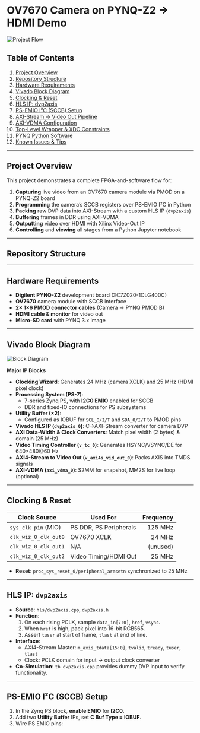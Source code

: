 # OV7670 Camera on PYNQ-Z2 → HDMI Demo

![Project Flow](docs/flow_overview.png)

## Table of Contents

1. [Project Overview](#project-overview)  
2. [Repository Structure](#repository-structure)  
3. [Hardware Requirements](#hardware-requirements)  
4. [Vivado Block Diagram](#vivado-block-diagram)  
5. [Clocking & Reset](#clocking--reset)  
6. [HLS IP: dvp2axis](#hls-ip-dvp2axis)  
7. [PS-EMIO I²C (SCCB) Setup](#ps-emio-i²c-sccb-setup)  
8. [AXI-Stream → Video Out Pipeline](#axi-stream--video-out-pipeline)  
9. [AXI-VDMA Configuration](#axi-vdma-configuration)  
10. [Top-Level Wrapper & XDC Constraints](#top-level-wrapper--xdc-constraints)  
11. [PYNQ Python Software](#pynq-python-software)   
12. [Known Issues & Tips](#known-issues--tips)  


---

## Project Overview

This project demonstrates a complete FPGA-and-software flow for:

1. **Capturing** live video from an OV7670 camera module via PMOD on a PYNQ-Z2 board  
2. **Programming** the camera’s SCCB registers over PS-EMIO I²C in Python  
3. **Packing** raw DVP data into AXI-Stream with a custom HLS IP (`dvp2axis`)  
4. **Buffering** frames in DDR using AXI-VDMA  
5. **Outputting** video over HDMI with Xilinx Video-Out IP  
6. **Controlling** and **viewing** all stages from a Python Jupyter notebook  

---

## Repository Structure

---

## Hardware Requirements

- **Digilent PYNQ-Z2** development board (XC7Z020-1CLG400C)  
- **OV7670** camera module with SCCB interface  
- **2× 1×6 PMOD connector cables** (Camera → PYNQ PMOD B)  
- **HDMI cable & monitor** for video out  
- **Micro-SD card** with PYNQ 3.x image  

---

## Vivado Block Diagram



![Block Diagram](docs/block_diagram.png)

**Major IP Blocks**  
- **Clocking Wizard**: Generates 24 MHz (camera XCLK) and 25 MHz (HDMI pixel clock)  
- **Processing System (PS-7)**:  
  - 7-series Zynq PS, with **I2C0 EMIO** enabled for SCCB  
  - DDR and fixed-IO connections for PS subsystems  
- **Utility Buffer (×2)**:  
  - Configured as IOBUF for `SCL_O/I/T` and `SDA_O/I/T` to PMOD pins  
- **Vivado HLS IP (`dvp2axis_0`)**: C→AXI-Stream converter for camera DVP  
- **AXI Data-Width & Clock Converters**: Match pixel width (2 bytes) & domain (25 MHz)  
- **Video Timing Controller (`v_tc_0`)**: Generates HSYNC/VSYNC/DE for 640×480@60 Hz  
- **AXI4-Stream to Video Out (`v_axi4s_vid_out_0`)**: Packs AXIS into TMDS signals  
- **AXI-VDMA (`axi_vdma_0`)**: S2MM for snapshot, MM2S for live loop (optional)  

---

## Clocking & Reset

| Clock Source         | Used For               | Frequency  |
|----------------------|------------------------|-----------:|
| `sys_clk_pin` (MIO)  | PS DDR, PS Peripherals | 125 MHz    |
| `clk_wiz_0_clk_out0` | OV7670 XCLK            | 24 MHz     |
| `clk_wiz_0_clk_out1` | N/A                    | (unused)   |
| `clk_wiz_0_clk_out2` | Video Timing/HDMI Out  | 25 MHz     |

- **Reset**: `proc_sys_reset_0/peripheral_aresetn` synchronized to 25 MHz  

---

## HLS IP: `dvp2axis`

- **Source**: `hls/dvp2axis.cpp`, `dvp2axis.h`  
- **Function**:  
  1. On each rising PCLK, sample `data_in[7:0]`, `href`, `vsync`.  
  2. When `href` is high, pack pixel into 16-bit RGB565.  
  3. Assert `tuser` at start of frame, `tlast` at end of line.  
- **Interface**:  
  - AXI4-Stream Master: `m_axis_tdata[15:0]`, `tvalid`, `tready`, `tuser`, `tlast`  
  - Clock: PCLK domain for input → output clock converter  
- **Co-Simulation**: `tb_dvp2axis.cpp` provides dummy DVP input to verify functionality.  

---

## PS-EMIO I²C (SCCB) Setup

1. In the Zynq PS block, **enable EMIO** for **I2C0**.  
2. Add two **Utility Buffer** IPs, set **C Buf Type = IOBUF**.  
3. Wire PS EMIO pins:



